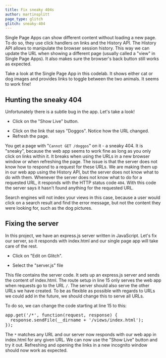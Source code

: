 ```yaml
---
title: Fix sneaky 404s
author: martinsplitt
page_type: glitch
glitch: sneaky-404
---
```


Single Page Apps can show different content without loading a new page.
 To do so, they use click handlers on links and the History API.
 The History API allows to manipulate the browser session history.
 This way we can update the URL when showing a different page
 (usually called a "view" in Single Page Apps).
 It also makes sure the browser's back button still works as expected.

Take a look at the Single Page App in this codelab.
 It shows either cat or dog images and provides links to toggle
 between the two animals. It seems to work fine!

## Hunting the sneaky 404

Unfortunately there is a subtle bug in the app. Let's take a look!

- Click on the "Show Live" button.

<web-screenshot type="show-live"></web-screenshot>

- Click on the link that says "Doggos". Notice how the URL changed.
- Refresh the page.

You get a page with "`Cannot GET /doggos`" on it - a sneaky 404.
It is "sneaky", because the web app seems to work fine as long as you only click
on links within it. It breaks when using the URLs in a new browser window
or when refreshing the page. The issue is that the server does not know how to
respond to a request for these URLs. We are making them up in our web app using
the History API, but the server does not know what to do with them. Whenever the
server does not know what to do for a requested URL, it responds with the HTTP
status code `404`. With this code the server says it hasn't found anything for the requested URL.

Search engines will not index your views in this case, because a user would click
on a search result and find the error message, but not the content they were looking for,
such as the dog pictures.

## Fixing the server

In this project, we have an express.js server written in JavaScript.
Let's fix our server, so it responds with index.html and our single page app will take care of the rest.

- Click on "Edit on Glitch".

<web-screenshot type="edit-on-glitch"></web-screenshot>

- Select the "server.js" file

This file contains the server code. It sets up an express.js server and sends the content of index.html.
The route setup in line 15 only serves the web app when requests go to the URL `/`.
The server should also serve the other URLs we have created.
To be as flexible as possible with regards to URLs we could add in the future, 
we should change this to serve all URLs.

To do so, we can change the code starting at line 15 to this:

<pre class="prettyprint">
app.get('/*', function(request, response) {
  response.sendFile(__dirname + '/views/index.html');
});
</pre>

The `*` matches any URL and our server now responds with our web app in index.html for any given URL.
We can now use the "Show Live" button and try it out.
Refreshing and opening the links in a new incognito window should now work as expected.
